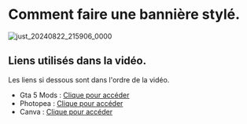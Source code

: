 # Comment faire une bannière stylé.

![just_20240822_215906_0000](https://github.com/user-attachments/assets/01ed76c4-1a9c-4049-8514-9c7f6e1b3d09)


## Liens utilisés dans la vidéo.

Les liens si dessous sont dans l'ordre de la vidéo.

- Gta 5 Mods : [Clique pour accéder]()
- Photopea : [Clique pour accéder]()
- Canva : [Clique pour accéder]()
